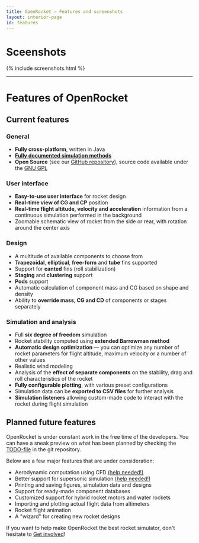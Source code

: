 ```yaml
---
title: OpenRocket — Features and screenshots
layout: interior-page
id: features
---
```


# Sceenshots

{% include screenshots.html %}

---

# Features of OpenRocket

## Current features

### General

 - **Fully cross-platform**, written in Java
 - **[Fully documented simulation methods](/documentation.html)**
 - **Open Source** (see our [GitHub repository](https://github.com/openrocket/openrocket)), source code available under the [GNU GPL](https://www.gnu.org/licenses/gpl-3.0.txt)

### User interface

 - **Easy-to-use user interface** for rocket design
 - **Real-time view of CG and CP** position
 - **Real-time flight altitude, velocity and acceleration** information from a continuous simulation performed in the background
 - Zoomable schematic view of rocket from the side or rear, with rotation around the center axis

### Design

 - A multitude of available components to choose from
 - **Trapezoidal**, **elliptical**, **free-form** and **tube** fins supported
 - Support for **canted** fins (roll stabilization)
 - **Staging** and **clustering** support
 - **Pods** support
 - Automatic calculation of component mass and CG based on shape and density
 - Ability to **override mass, CG and CD** of components or stages separately

### Simulation and analysis

 - Full **six degree of freedom** simulation
 - Rocket stability computed using **extended Barrowman method**
 - **Automatic design optimization** — you can optimize any number of rocket parameters for flight altitude, maximum velocity or a number of other values
 - Realistic wind modeling
 - Analysis of the **effect of separate components** on the stability, drag and roll characteristics of the rocket
 - **Fully configurable plotting**, with various preset configurations
 - Simulation data can be **exported to CSV files** for further analysis
 - **Simulation listeners** allowing custom-made code to interact with the rocket during flight simulation

## Planned future features

OpenRocket is under constant work in the free time of the developers. You can have a sneak preview on what has been planned by checking the [TODO-file](https://github.com/openrocket/openrocket/blob/master/core/TODO) in the git repository.

Below are a few major features that are under consideration:

 - Aerodynamic computation using CFD [(help needed!)](/contribute.html)
 - Better support for supersonic simulation [(help needed!)](/contribute.html)
 - Printing and saving figures, simulation data and designs
 - Support for ready-made component databases
 - Customized support for hybrid rocket motors and water rockets
 - Importing and plotting actual flight data from altimeters
 - Rocket flight animation
 - A "wizard" for creating new rocket designs

If you want to help make OpenRocket the best rocket simulator, don't hesitate to [Get involved](/contribute.html)!
